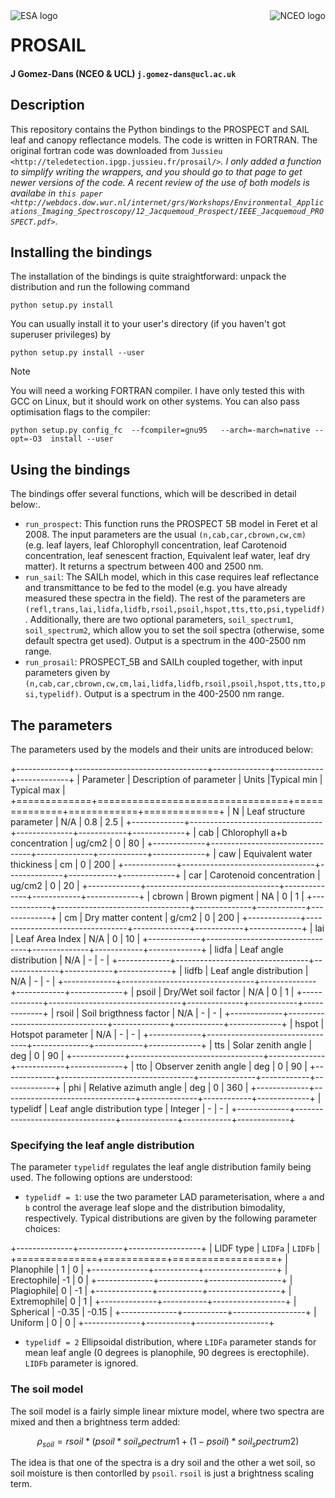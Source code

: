 <img src="http://www.nceo.ac.uk/images/NCEO_logo_lrg.jpg" scale=50% alt="NCEO logo" align="right" />
<img src="http://www.esa.int/esalogo/images/logotype/img_colorlogo_darkblue.gif" scale=20% alt="ESA logo" align="left" />

# PROSAIL
#### J Gomez-Dans (NCEO & UCL) ``j.gomez-dans@ucl.ac.uk``


## Description

This repository contains the Python bindings to the PROSPECT and SAIL leaf and 
canopy reflectance models. The code is written in FORTRAN. The original fortran
code was downloaded from `Jussieu <http://teledetection.ipgp.jussieu.fr/prosail/>`_. 
I only added a function to simplify writing the wrappers, and you should go to
that page to get newer versions of the code. A recent review of the use of both
models is availabe in `this paper <http://webdocs.dow.wur.nl/internet/grs/Workshops/Environmental_Applications_Imaging_Spectroscopy/12_Jacquemoud_Prospect/IEEE_Jacquemoud_PROSPECT.pdf>`_.


## Installing the bindings

The installation of the bindings is quite straightforward: unpack the distribution
and run the following command   

    python setup.py install
    
You can usually install it to your user's directory (if you haven't got superuser
privileges) by 

    python setup.py install --user
    
<div class="alert">Note

    
You will need a working FORTRAN compiler. I have only tested this with GCC on Linux, but it should work on other systems. You can also pass optimisation flags to the compiler: 
    
    python setup.py config_fc  --fcompiler=gnu95   --arch=-march=native --opt=-O3  install --user
</div>
    
## Using the bindings

The bindings offer several functions, which will be described in detail below:.

* ``run_prospect``: This function runs the PROSPECT 5B model in Feret et al 2008. The input parameters are the usual ``(n,cab,car,cbrown,cw,cm)`` (e.g. leaf layers, leaf Chlorophyll concentration, leaf Carotenoid concentration, leaf senescent fraction, Equivalent leaf water, leaf dry matter). It returns a spectrum between 400 and 2500 nm.
* ``run_sail``:  The SAILh model, which in this case requires leaf reflectance and transmittance to be fed to the model (e.g. you have already measured these spectra in the field). The rest of the parameters are ``(refl,trans,lai,lidfa,lidfb,rsoil,psoil,hspot,tts,tto,psi,typelidf)``. Additionally, there are two optional parameters, ``soil_spectrum1``, ``soil_spectrum2``, which allow you to set the soil spectra (otherwise, some default spectra get used). Output is a spectrum in the 400-2500 nm range.
* ``run_prosail``: PROSPECT_5B and SAILh coupled together, with input parameters given by ``(n,cab,car,cbrown,cw,cm,lai,lidfa,lidfb,rsoil,psoil,hspot,tts,tto,psi,typelidf)``. Output is a spectrum in the 400-2500 nm range.


## The parameters

The parameters used by the models and their units are introduced below:

+-------------+---------------------------------+--------------+------------+-------------+
| Parameter   | Description of parameter        | Units        |Typical min | Typical max |
+=============+=================================+==============+============+=============+
|   N         | Leaf structure parameter        | N/A          | 0.8        | 2.5         |
+-------------+---------------------------------+--------------+------------+-------------+
|  cab        | Chlorophyll a+b concentration   | ug/cm2       | 0          | 80          |
+-------------+---------------------------------+--------------+------------+-------------+
|  caw        | Equivalent water thickiness     | cm           | 0          | 200         |
+-------------+---------------------------------+--------------+------------+-------------+
|  car        | Carotenoid concentration        | ug/cm2       | 0          | 20          |
+-------------+---------------------------------+--------------+------------+-------------+
|  cbrown     | Brown pigment                   | NA           | 0          | 1           |
+-------------+---------------------------------+--------------+------------+-------------+
|  cm         | Dry matter content              | g/cm2        | 0          | 200         |
+-------------+---------------------------------+--------------+------------+-------------+
|  lai        | Leaf Area Index                 | N/A          | 0          | 10          |
+-------------+---------------------------------+--------------+------------+-------------+
|  lidfa      | Leaf angle distribution         | N/A          | -          | -           |
+-------------+---------------------------------+--------------+------------+-------------+
|  lidfb      | Leaf angle distribution         | N/A          | -          | -           |
+-------------+---------------------------------+--------------+------------+-------------+
|  psoil      | Dry/Wet soil factor             | N/A          | 0          | 1           |
+-------------+---------------------------------+--------------+------------+-------------+
|  rsoil      | Soil brigthness factor          | N/A          | -          | -           |
+-------------+---------------------------------+--------------+------------+-------------+
|  hspot      | Hotspot parameter               | N/A          | -          | -           |
+-------------+---------------------------------+--------------+------------+-------------+
|  tts        | Solar zenith angle              | deg          | 0          | 90          |
+-------------+---------------------------------+--------------+------------+-------------+
|  tto        | Observer zenith angle           | deg          | 0          | 90          |
+-------------+---------------------------------+--------------+------------+-------------+
|  phi        | Relative azimuth angle          | deg          | 0          | 360         |
+-------------+---------------------------------+--------------+------------+-------------+
| typelidf    | Leaf angle distribution type    | Integer      | -          | -           |
+-------------+---------------------------------+--------------+------------+-------------+

### Specifying the leaf angle distribution

The parameter ``typelidf`` regulates the leaf angle distribution family being used. The following options are understood:

* ``typelidf = 1``: use the two parameter LAD parameterisation, where ``a`` and ``b`` control the average leaf slope and the distribution bimodality, respectively. Typical distributions
are given by the following parameter  choices:

+--------------+-----------+------------------+
| LIDF type    | ``LIDFa`` |  ``LIDFb``       |
+==============+===========+==================+
| Planophile   |    1      |  0               |
+--------------+-----------+------------------+
|   Erectophile|    -1     |   0              |
+--------------+-----------+------------------+
|   Plagiophile|     0     |  -1              |
+--------------+-----------+------------------+
|  Extremophile|    0      |  1               |
+--------------+-----------+------------------+
|   Spherical  |    -0.35  |  -0.15           |
+--------------+-----------+------------------+
|   Uniform    |     0     |   0              |
+--------------+-----------+------------------+

* ``typelidf = 2`` Ellipsoidal distribution, where ``LIDFa`` parameter stands for mean leaf angle (0 degrees is planophile, 90 degrees is erectophile). ``LIDFb`` parameter is ignored.
   
### The soil model

The soil model is a fairly simple linear mixture model, where two spectra are mixed and then a brightness term added:

$$
\rho_{soil} = rsoil*(psoil*soil_spectrum1+(1-psoil)*soil_spectrum2)
$$

The idea is that one of the spectra is a dry soil and the other a wet soil, so soil moisture is then contorlled by ``psoil``. ``rsoil`` is just a brightness scaling term.


